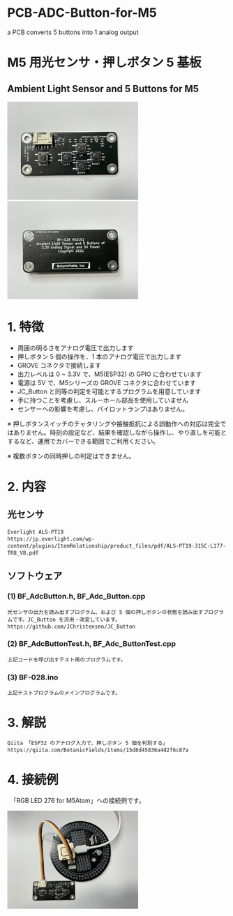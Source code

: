 # PCB-ADC-Button-for-M5
a PCB converts 5 buttons into 1 analog output


# M5 用光センサ・押しボタン 5 基板
## Ambient Light Sensor and 5 Buttons for M5

<img src="./image/front.jpeg" width=300>
<img src="./image/back.jpeg" width=300>

# 1. 特徴

- 周囲の明るさをアナログ電圧で出力します
- 押しボタン 5 個の操作を、1 本のアナログ電圧で出力します
- GROVE コネクタで接続します
- 出力レベルは 0 ~ 3.3V で、M5(ESP32) の GPIO に合わせています
- 電源は 5V で、M5シリーズの GROVE コネクタに合わせています
- JC_Button と同等の判定を可能とするプログラムを用意しています
- 手に持つことを考慮し、スルーホール部品を使用していません
- センサーへの影響を考慮し、パイロットランプはありません。

※ 押しボタンスイッチのチャタリングや接触抵抗による誤動作への対応は完全ではありません。時刻の設定など、結果を確認しながら操作し、やり直しを可能とするなど、運用でカバーできる範囲でご利用ください。

※ 複数ボタンの同時押しの判定はできません。

# 2. 内容

## 光センサ

    Everlight ALS-PT19
    https://jp.everlight.com/wp-content/plugins/ItemRelationship/product_files/pdf/ALS-PT19-315C-L177-TR8_V8.pdf

## ソフトウェア

### (1) BF_AdcButton.h, BF_Adc_Button.cpp
    光センサの出力を読み出すプログラム、および 5 個の押しボタンの状態を読み出すプログラムです。JC_Button を流用・改変しています。
    https://github.com/JChristensen/JC_Button

### (2) BF_AdcButtonTest.h, BF_Adc_ButtonTest.cpp
    上記コードを呼び出すテスト用のプログラムです。

### (3) BF-028.ino
    上記テストプログラムのメインプログラムです。

# 3. 解説

    Qiita 「ESP32 のアナログ入力で、押しボタン 5 個を判別する」
    https://qiita.com/BotanicFields/items/15d8d45836a4d2f6c87a

# 4. 接続例
　「RGB LED 276 for M5Atom」への接続例です。

<img src="./image/example.jpeg" width=300>
